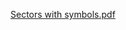 [Sectors with symbols.pdf](https://github.com/user-attachments/files/17179988/Sectors.with.symbols.pdf)
